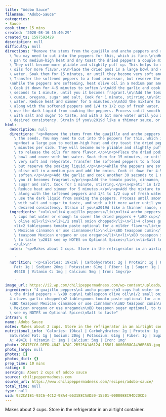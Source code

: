 ```yaml
---
title: "Adobo Sauce"
filename: "Adobo-Sauce"
categories:
- Sauce
cook_time: 15 mins
created: '2020-08-16 15:40:29'
created_ts: 1597592429
description: null
difficulty: null
directions: "Remove the stems from the guajillo and ancho peppers and remove the seeds.\
  \ You may need to cut into the peppers for this, which is fine.\n\nHeat a large\
  \ pan to medium-high heat and dry toast the dried peppers a couple minutes per side.\
  \ They will become more pliable and slightly puff up. This helps to release the\
  \ oils for more flavor.\n\nPlace the dried pods in a large bowl and cover with hot\
  \ water. Soak them for 15 minutes, or until they become very soft and rehydrate.\
  \ Transfer the softened peppers to a food processor, but reserve the soaking liquid.\n\
  \nWhile the peppers are softening, heat olive oil in a medium pan and add the onion.\
  \ Cook it down for 4-5 minutes to soften.\n\nAdd the garlic and cook another 30\
  \ seconds to 1 minute, until you it becomes fragrant.\n\nAdd the tomato paste, cinnamon,\
  \ cumin, oregano, sugar and salt. Cook for 1 minute, stirring.\n\nStir in 1/2 cup\
  \ water. Reduce heat and simmer for 5 minutes.\n\nAdd the mixture to the food processor\
  \ along with the softened peppers and 1/4 to 1/2 cup of fresh water, or you can\
  \ use the dark liquid from soaking the peppers. Process until smooth.\n\nAdjust\
  \ with salt and sugar to taste, and with a bit more water until you achieve your\
  \ desired consistency. Strain if you\u2019d like a thinner sauce, or use as-is."
html:
  description: null
  directions: "<p>Remove the stems from the guajillo and ancho peppers and remove\
    \ the seeds. You may need to cut into the peppers for this, which is fine.</p>\n\
    <p>Heat a large pan to medium-high heat and dry toast the dried peppers a couple\
    \ minutes per side. They will become more pliable and slightly puff up. This helps\
    \ to release the oils for more flavor.</p>\n<p>Place the dried pods in a large\
    \ bowl and cover with hot water. Soak them for 15 minutes, or until they become\
    \ very soft and rehydrate. Transfer the softened peppers to a food processor,\
    \ but reserve the soaking liquid.</p>\n<p>While the peppers are softening, heat\
    \ olive oil in a medium pan and add the onion. Cook it down for 4-5 minutes to\
    \ soften.</p>\n<p>Add the garlic and cook another 30 seconds to 1 minute, until\
    \ you it becomes fragrant.</p>\n<p>Add the tomato paste, cinnamon, cumin, oregano,\
    \ sugar and salt. Cook for 1 minute, stirring.</p>\n<p>Stir in 1/2 cup water.\
    \ Reduce heat and simmer for 5 minutes.</p>\n<p>Add the mixture to the food processor\
    \ along with the softened peppers and 1/4 to 1/2 cup of fresh water, or you can\
    \ use the dark liquid from soaking the peppers. Process until smooth.</p>\n<p>Adjust\
    \ with salt and sugar to taste, and with a bit more water until you achieve your\
    \ desired consistency. Strain if you\u2019d like a thinner sauce, or use as-is.</p>\n"
  ingredients: "<ul>\n<li>4 guajillo peppers</li>\n<li>4 ancho peppers</li>\n<li>3\
    \ cups hot water or enough to cover the dried peppers + \xBD cup</li>\n<li>1 tablespoon\
    \ olive oil</li>\n<li>1/2 small onion chopped</li>\n<li>4 cloves garlic chopped</li>\n\
    <li>2 tablespoons tomato paste optional for a milder flavor</li>\n<li>\xBD teaspoon\
    \ Mexican cinnamon or use cinnamon</li>\n<li>\xBD teaspoon cumin</li>\n<li>\xBD\
    \ teaspoon Mexican oregano or use oregano</li>\n<li>\xBD teaspoon sugar optional,\
    \ to taste \u2013 see my NOTES on Optional Spices</li>\n<li>Salt to taste</li>\n\
    </ul>\n"
  notes: '<p>Makes about 2 cups. Store in the refrigerator in an airtight container.</p>

    '
  nutrition: '<p>Calories: 19kcal | Carbohydrates: 2g | Protein: 1g | Fat: 1g | Saturated
    Fat: 1g | Sodium: 20mg | Potassium: 61mg | Fiber: 1g | Sugar: 1g | Vitamin A:
    494IU | Vitamin C: 1mg | Calcium: 5mg | Iron: 1mg</p>

    '
image_url: https://i2.wp.com/chilipeppermadness.com/wp-content/uploads/2020/01/Adobo-Sauce-Recipe1.jpg
ingredients: "4 guajillo peppers\n4 ancho peppers\n3 cups hot water or enough to cover\
  \ the dried peppers + \xBD cup\n1 tablespoon olive oil\n1/2 small onion chopped\n\
  4 cloves garlic chopped\n2 tablespoons tomato paste optional for a milder flavor\n\
  \xBD teaspoon Mexican cinnamon or use cinnamon\n\xBD teaspoon cumin\n\xBD teaspoon\
  \ Mexican oregano or use oregano\n\xBD teaspoon sugar optional, to taste \u2013\
  \ see my NOTES on Optional Spices\nSalt to taste"
intrash: 0
name: Adobo Sauce
notes: Makes about 2 cups. Store in the refrigerator in an airtight container.
nutritional_info: 'Calories: 19kcal | Carbohydrates: 2g | Protein: 1g | Fat: 1g |
  Saturated Fat: 1g | Sodium: 20mg | Potassium: 61mg | Fiber: 1g | Sugar: 1g | Vitamin
  A: 494IU | Vitamin C: 1mg | Calcium: 5mg | Iron: 1mg'
photo: 2F47ECC6-DFED-4842-A7AC-2B525A1A6124-15501-00000B8CA496B663.jpg
photo_large: null
photos: []
photos_dict: {}
prep_time: 10 mins
rating: 0
servings: About 2 cups of adobo sauce
source: chilipeppermadness.com
source_url: https://www.chilipeppermadness.com/recipes/adobo-sauce/
total_time: null
type: null
uid: 932CA1E1-92C6-4C12-9BA4-663188CAAD30-15501-00000B8C94D2DCD5
---
```

Makes about 2 cups. Store in the refrigerator in an airtight container.

